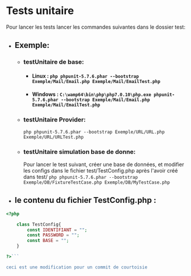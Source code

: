 # Tests unitaire #

Pour lancer les tests  lancer les commandes suivantes dans le dossier test:
* ## Exemple:
	* ### testUnitaire de base:
		* #### Linux : ```php phpunit-5.7.6.phar --bootstrap Exemple/Mail/Email.php Exemple/Mail/EmailTest.php```
		* #### Windows : ```C:\wamp64\bin\php\php7.0.10\php.exe phpunit-5.7.6.phar --bootstrap Exemple/Mail/Email.php Exemple/Mail/EmailTest.php```
	* ### testUnitaire Provider:
		```php phpunit-5.7.6.phar --bootstrap Exemple/URL/URL.php Exemple/URL/URLTest.php```
	* ### testUnitaire simulation base de donne:
		Pour lancer le test suivant, créer une base de données, et modifier les configs dans le fichier test/TestConfig.php après l'avoir créé dans test/
		```php phpunit-5.7.6.phar --bootstrap Exemple/DB/FixtureTestCase.php Exemple/DB/MyTestCase.php```
	
* ## le contenu du fichier TestConfig.php :
```php
<?php

	class TestConfig{
		const IDENTIFIANT = "";
		const PASSWORD = "";
		const BASE = "";
	}

?>```

ceci est une modification pour un commit de courtoisie
